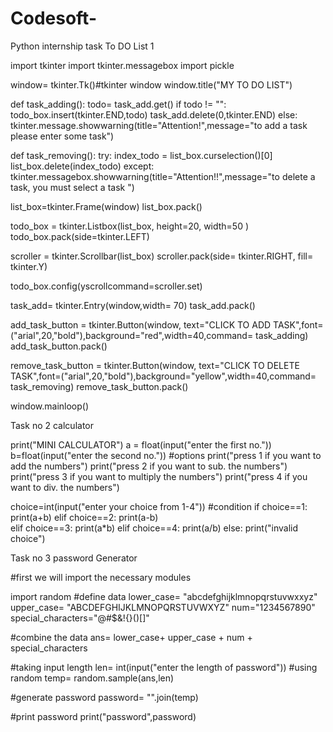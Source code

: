 # Codesoft-
Python internship 
task To DO List 1

import tkinter
import tkinter.messagebox
import pickle

window= tkinter.Tk()#tkinter window
window.title("MY TO DO LIST")

def task_adding():
    todo= task_add.get()
    if todo != "":
        todo_box.insert(tkinter.END,todo)
        task_add.delete(0,tkinter.END)
    else:
        tkinter.message.showwarning(title="Attention!",message="to add a task please enter some task")

def task_removing():
    try:
        index_todo = list_box.curselection()[0]
        list_box.delete(index_todo)
    except:
        tkinter.messagebox.showwarning(title="Attention!!",message="to delete a task, you must select a task ")    
                                    

list_box=tkinter.Frame(window)
list_box.pack()

todo_box = tkinter.Listbox(list_box, height=20, width=50 )
todo_box.pack(side=tkinter.LEFT)

scroller = tkinter.Scrollbar(list_box)
scroller.pack(side= tkinter.RIGHT, fill= tkinter.Y)


todo_box.config(yscrollcommand=scroller.set)


task_add= tkinter.Entry(window,width= 70)
task_add.pack()

add_task_button = tkinter.Button(window, text="CLICK TO ADD TASK",font= ("arial",20,"bold"),background="red",width=40,command= task_adding)
add_task_button.pack()

remove_task_button = tkinter.Button(window, text="CLICK TO DELETE TASK",font=("arial",20,"bold"),background="yellow",width=40,command= task_removing)
remove_task_button.pack()

window.mainloop()



Task no  2
calculator

print("MINI CALCULATOR")
a = float(input("enter the first no."))
b=float(input("enter the second no."))
#options
print("press 1 if you want to add the numbers")
print("press 2 if you want to sub. the numbers")
print("press 3 if you want to multiply the numbers")
print("press 4 if you want to div. the numbers")

choice=int(input("enter your choice from 1-4"))
#condition
if choice==1:
    print(a+b)
elif choice==2:
    print(a-b)    
elif choice==3:
    print(a*b)
elif choice==4:
    print(a/b) 
else:
    print("invalid choice")


Task no 3
password Generator


#first we will import the necessary modules

import random
#define data
lower_case= "abcdefghijklmnopqrstuvwxxyz"
upper_case= "ABCDEFGHIJKLMNOPQRSTUVWXYZ"
num="1234567890"
special_characters="@#$&!{}()[]"

#combine the data
ans= lower_case+ upper_case + num + special_characters

#taking input length
len= int(input("enter the length of password"))
#using random
temp= random.sample(ans,len)

#generate password
password= "".join(temp)

#print password
print("password",password)